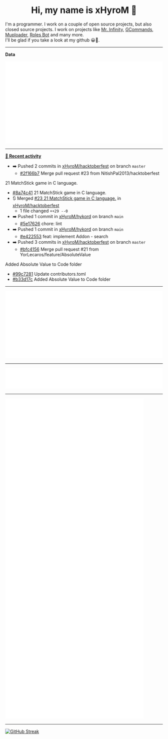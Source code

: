 <p align="center">
    <!-- <img src="https://avatars.githubusercontent.com/u/56601352" width="192" alt="hyro's pfp" /> -->
    <h1 align="center">Hi, my name is xHyroM 👋</h1>
</p>

I'm a programmer. I work on a couple of open source projects, but also closed source projects. I work on projects like [Mr. Infinity](https://discord.com/oauth2/authorize?client_id=720321585625694239&scope=bot%20applications.commands&permissions=8&redirect_uri=https://blobs.gq/imanager&prompt=consent&response_type=code), [GCommands](https://github.com/Garlic-Team/GCommands), [Muploader](https://github.com/xHyroM/Muploader), [Roles Bot](https://github.com/xHyroM/roles-bot) and many more.  
I'll be glad if you take a look at my github 😀👀.

___
**Data**

<img src="https://github.com/xHyroM/xHyroM/blob/master/.cache/base.svg">

___

**[📰 Recent activity](https://github.com/xHyroM)**
* ➡️ Pushed 2 commits in [xHyroM/hacktoberfest](https://github.com/xHyroM/hacktoberfest) on branch `master`
  * [#2f166b7](https://github.com/xHyroM/hacktoberfest/commit/2f166b7) Merge pull request #23 from NitishPal2013/hacktoberfest

21 MatchStick game in C language.
  * [#8a74c41](https://github.com/xHyroM/hacktoberfest/commit/8a74c41) 21 MatchStick game in C language.
* 🔃 Merged [#23 21 MatchStick game in C language.](https://github.com/xHyroM/hacktoberfest/pull/23) in [xHyroM/hacktoberfest](https://github.com/xHyroM/hacktoberfest)
  * 1 file changed `++29 --0`
* ➡️ Pushed 1 commit in [xHyroM/hykord](https://github.com/xHyroM/hykord) on branch `main`
  * [#5e17626](https://github.com/xHyroM/hykord/commit/5e17626) chore: lint
* ➡️ Pushed 1 commit in [xHyroM/hykord](https://github.com/xHyroM/hykord) on branch `main`
  * [#e422553](https://github.com/xHyroM/hykord/commit/e422553) feat: implement Addon - search
* ➡️ Pushed 3 commits in [xHyroM/hacktoberfest](https://github.com/xHyroM/hacktoberfest) on branch `master`
  * [#bfc4156](https://github.com/xHyroM/hacktoberfest/commit/bfc4156) Merge pull request #21 from YorLecaros/feature/AbsoluteValue

Added Absolute Value to Code folder
  * [#99c7281](https://github.com/xHyroM/hacktoberfest/commit/99c7281) Update contributors.toml
  * [#b33d17c](https://github.com/xHyroM/hacktoberfest/commit/b33d17c) Added Absolute Value to Code folder


___

<img src="https://github.com/xHyroM/xHyroM/blob/master/.cache/isocalendar.svg">

___

<img src="https://github.com/xHyroM/xHyroM/blob/master/.cache/languages.svg">

___

<img src="https://github.com/xHyroM/xHyroM/blob/master/.cache/achievements.svg">

___

[![GitHub Streak](https://github-readme-streak-stats.herokuapp.com?user=xHyroM&theme=dark&hide_border=true&date_format=M%20j%5B%2C%20Y%5D)](https://git.io/streak-stats)
